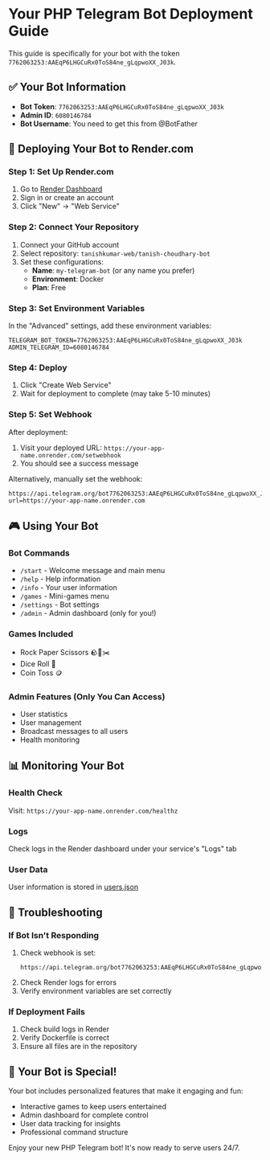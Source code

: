 # Your PHP Telegram Bot Deployment Guide

This guide is specifically for your bot with the token `7762063253:AAEqP6LHGCuRx0ToS84ne_gLqpwoXX_J03k`.

## ✅ Your Bot Information

- **Bot Token**: `7762063253:AAEqP6LHGCuRx0ToS84ne_gLqpwoXX_J03k`
- **Admin ID**: `6080146784`
- **Bot Username**: You need to get this from @BotFather

## 🚀 Deploying Your Bot to Render.com

### Step 1: Set Up Render.com
1. Go to [Render Dashboard](https://dashboard.render.com/)
2. Sign in or create an account
3. Click "New" → "Web Service"

### Step 2: Connect Your Repository
1. Connect your GitHub account
2. Select repository: `tanishkumar-web/tanish-choudhary-bot`
3. Set these configurations:
   - **Name**: `my-telegram-bot` (or any name you prefer)
   - **Environment**: Docker
   - **Plan**: Free

### Step 3: Set Environment Variables
In the "Advanced" settings, add these environment variables:
```
TELEGRAM_BOT_TOKEN=7762063253:AAEqP6LHGCuRx0ToS84ne_gLqpwoXX_J03k
ADMIN_TELEGRAM_ID=6080146784
```

### Step 4: Deploy
1. Click "Create Web Service"
2. Wait for deployment to complete (may take 5-10 minutes)

### Step 5: Set Webhook
After deployment:
1. Visit your deployed URL: `https://your-app-name.onrender.com/setwebhook`
2. You should see a success message

Alternatively, manually set the webhook:
```
https://api.telegram.org/bot7762063253:AAEqP6LHGCuRx0ToS84ne_gLqpwoXX_J03k/setWebhook?url=https://your-app-name.onrender.com
```

## 🎮 Using Your Bot

### Bot Commands
- `/start` - Welcome message and main menu
- `/help` - Help information
- `/info` - Your user information
- `/games` - Mini-games menu
- `/settings` - Bot settings
- `/admin` - Admin dashboard (only for you!)

### Games Included
- Rock Paper Scissors 🪨📄✂️
- Dice Roll 🎲
- Coin Toss 🪙

### Admin Features (Only You Can Access)
- User statistics
- User management
- Broadcast messages to all users
- Health monitoring

## 📊 Monitoring Your Bot

### Health Check
Visit: `https://your-app-name.onrender.com/healthz`

### Logs
Check logs in the Render dashboard under your service's "Logs" tab

### User Data
User information is stored in [users.json](file:///c%3A/Users/Admin/OneDrive/Desktop/telegram%20bot/users.json)

## 🔧 Troubleshooting

### If Bot Isn't Responding
1. Check webhook is set:
   ```
   https://api.telegram.org/bot7762063253:AAEqP6LHGCuRx0ToS84ne_gLqpwoXX_J03k/getWebhookInfo
   ```
2. Check Render logs for errors
3. Verify environment variables are set correctly

### If Deployment Fails
1. Check build logs in Render
2. Verify Dockerfile is correct
3. Ensure all files are in the repository

## 🎉 Your Bot is Special!

Your bot includes personalized features that make it engaging and fun:
- Interactive games to keep users entertained
- Admin dashboard for complete control
- User data tracking for insights
- Professional command structure

Enjoy your new PHP Telegram bot! It's now ready to serve users 24/7.